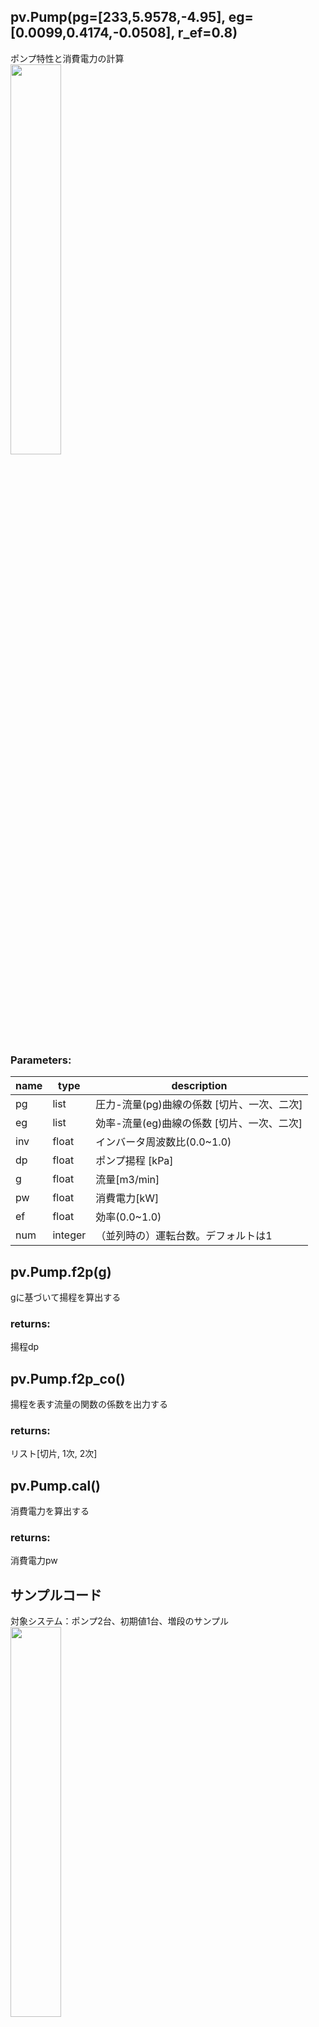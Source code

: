 ## pv.Pump(pg=[233,5.9578,-4.95], eg=[0.0099,0.4174,-0.0508], r_ef=0.8)
ポンプ特性と消費電力の計算  
<img src="https://user-images.githubusercontent.com/27459538/112745838-43f03d80-8fe6-11eb-8d2b-7ba1e58a3cae.png" width=40%>
  
### Parameters:
|  name  |  type  | description |
| ---- | ---- | ---- |
|pg|list|圧力-流量(pg)曲線の係数 [切片、一次、二次]|
|eg|list|効率-流量(eg)曲線の係数 [切片、一次、二次]|
|inv|float|インバータ周波数比(0.0~1.0)|
|dp|float|ポンプ揚程 [kPa]|
|g|float|流量[m3/min]|
|pw|float|消費電力[kW]|
|ef|float|効率(0.0~1.0)|
|num|integer|（並列時の）運転台数。デフォルトは1|
  
## pv.Pump.f2p(g)
gに基づいて揚程を算出する
  
### returns:
揚程dp
  
## pv.Pump.f2p_co()
揚程を表す流量の関数の係数を出力する
  
### returns:
リスト[切片, 1次, 2次]
  
## pv.Pump.cal()
消費電力を算出する
  
### returns:
消費電力pw
  
  
## サンプルコード
対象システム：ポンプ2台、初期値1台、増段のサンプル  
<img src="https://user-images.githubusercontent.com/27459538/112746375-55871480-8fe9-11eb-8b22-dee30ced54fb.png" width=40%>

  
```
import phyvac as pv # 必要なモジュールのインポート
import matplotlib.pyplot as plt
import numpy as np

result = np.zeros((60,3))
CP1 = pv.Pump() # CP1の定義(特性はデフォルト値を利用)
UnitNum_CP1 = pv.UnitNum(thre_up=[0.3], thre_down=[0.2], t_wait=15) # CP1の台数制御の定義

for calstep in range(60):
    branch_g = calstep*0.01 # 流量が毎時刻0.01増加するものとする
    CP1.num = UnitNum_CP1.control(g=branch_g) # 台数制御の実行
    result[calstep,0] = calstep
    result[calstep,1] = CP1.num
    result[calstep,2] = branch_g
    

fig = plt.figure()
ax = fig.add_subplot(111)
ax.plot(result[:,0], result[:,1], c="r", label="num")
ax.plot(result[:,0], result[:,2], c="b", label="flow")
ax.grid(axis='both')
ax.legend() # 凡例の表示
ax.set_xlabel('calstep') # x軸のラベル
ax.set_ylabel("num,flow") # y軸のラベル
```
> 結果  
> <img src="https://user-images.githubusercontent.com/27459538/112747216-cda40900-8fee-11eb-839b-52a34299483a.png" width=40%>
  
対象システム：ポンプ3台、初期値3台、減段のサンプル  
<img src="https://user-images.githubusercontent.com/27459538/112747245-00e69800-8fef-11eb-86c7-ad7a30870d61.png" width=40%>
  
```
import phyvac as pv # 必要なモジュールのインポート
import matplotlib.pyplot as plt
import numpy as np

result = np.zeros((60,3))
CP1 = pv.Pump() # CP1の定義(特性はデフォルト値を利用)
CP1.num = 3
UnitNum_CP1 = pv.UnitNum(thre_up=[1.2,2.2], thre_down=[1.0,2.0], t_wait=15,num=3) # CP1の台数制御の定義
UnitNum_CP1.num = 3

for calstep in range(60):
    branch_g = 3.0-calstep*0.05 # 流量が3.0から毎時刻0.05減少するものとする
    CP1.num = UnitNum_CP1.control(g=branch_g) # 台数制御の実行
    result[calstep,0] = calstep
    result[calstep,1] = CP1.num
    result[calstep,2] = branch_g
    

fig = plt.figure()
ax = fig.add_subplot(111)
ax.plot(result[:,0], result[:,1], c="r", label="num")
ax.plot(result[:,0], result[:,2], c="b", label="flow")
ax.grid(axis='both')
ax.legend() # 凡例の表示
ax.set_xlabel('calstep') # x軸のラベル
ax.set_ylabel("num,flow") # y軸のラベル
```
> 結果  
> <img src="https://user-images.githubusercontent.com/27459538/112747511-fa592000-8ff0-11eb-8a52-e67736ed8867.png" width=40%>
